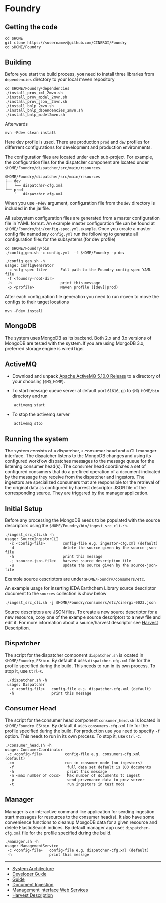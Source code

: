 Foundry
=======

Getting the code
----------------

    cd $HOME
    git clone https://<username>@github.com/CINERGI/Foundry
    cd $HOME/Foundry

Building
--------

Before you start the build process, you need to install three libraries from `dependencies` directory to your local maven repository
    
    cd $HOME/Foundry/dependencies
    ./install_prov_xml_2mvn.sh
    ./install_prov_model_2mvn.sh
    ./install_prov_json__2mvn.sh
    ./install_bnlp_2mvn.sh
    ./install_bnlp_dependencies_2mvn.sh
    ./install_bnlp_model2mvn.sh

Afterwards

    mvn -Pdev clean install

Here dev profile is used. There are production `prod` and `dev` profiles for differrent configurations for development and production environments.

The configuration files are located under each sub-project. For example,
the configuration files for the dispatcher component are located under
`$HOME/Foundry/dispatcher/src/main/resources`.


```
$HOME/Foundry/dispatcher/src/main/resources
├── dev
│   └── dispatcher-cfg.xml
└── prod
    └── dispatcher-cfg.xml
```

When you use `-Pdev` argument, configuration file from the `dev` directory is included in the jar file.

All subsystem configuration files are generated from a master configuration file in YAML format.
An example master configuration file can be found at `$HOME/Foundry/bin/config-spec.yml.example`.
Once you create a master config file named say `config.yml` run the following to generate all configuration files for the subsystems (for dev profile)

```
cd $HOME/Foundry/bin
./config_gen.sh -c config.yml  -f $HOME/Foundry -p dev

```

```
./config_gen.sh -h
usage: ConfigGenerator
 -c <cfg-spec-file>      Full path to the Foundry config spec YAML file
 -f <foundry-root-dir>
 -h                      print this message
 -p <profile>            Maven profile ([dev]|prod)
```

After each configuration file generation you need to run maven to move the configs to their target locations

    mvn -Pdev install

MongoDB
--------

The system uses MongoDB as its backend. Both 2.x and 3.x versions of MongoDB are tested with the system. If you are using MongoDB 3.x, preferred storage engine is wiredTiger.



ActiveMQ
--------

* Download and unpack [Apache ActiveMQ 5.10.0 Release](http://activemq.apache.org/activemq-5100-release.html) to a directory of your choosing (`$MQ_HOME`).

* To start message queue server at default port `61616`, go to `$MQ_HOME/bin` directory and run
```
    activemq start 
```
* To stop the activemq server
```
    activemq stop
```

Running the system
------------------

The system consists of a dispatcher, a consumer head and a CLI manager interface.
The dispatcher listens to the MongoDB changes and using
its configured workflow dispatches messages to the message queue for the
listening consumer head(s). The consumer head coordinates a set of configured
consumers that do a prefined operation of a document indicated by the message
they receive from the dispatcher and ingestors. The ingestors are specialized
consumers that are responsible for the retrieval of the original data as
configured by harvest descriptor JSON file of the corresponding source.
They are triggered by the manager application.

## Initial Setup

Before any processing the MongoDB needs to be populated with the source descriptors using
the `$HOME/Foundry/bin/ingest_src_cli.sh`. 

```
./ingest_src_cli.sh -h
usage: SourceIngestorCLI
  -c <config-file>        config-file e.g. ingestor-cfg.xml (default)
  -d                      delete the source given by the source-json-file
  -h                      print this message
  -j <source-json-file>   harvest source description file
  -u                      update the source given by the source-json-file
```

Example source descriptors are under `$HOME/Foundry/consumers/etc`.

An example usage for inserting IEDA Earthchem Library source descriptor document to the `sources` collection is show below

 ```
./ingest_src_cli.sh -j $HOME/Foundry/consumers/etc/cinergi-0023.json
```

Source descriptors are JSON files. To create a new source descriptor for a new resource, copy one of the example source descriptors to a new file and edit it. For more information about a source/harvest descriptor see [Harvest Description](doc/harvest_desc.md).


## Dispatcher

The script for the dispatcher component `dispatcher.sh` is located in 
`$HOME/Foundry_ES/bin`. By default it uses `dispatcher-cfg.xml` file for the 
profile specified during the build. This needs to run in its own process. 
To stop it, use `Ctrl-C`.

```
 ./dispatcher.sh -h
 usage: Dispatcher
  -c <config-file>   config-file e.g. dispatcher-cfg.xml (default)
  -h                 print this message
```


## Consumer Head
The script for the consumer head component `consumer_head.sh` is located in 
`$HOME/Foundry_ES/bin`. By default it uses `consumers-cfg.xml` file for the 
profile specified during the build. For production use you need to specify 
 `-f` option. This needs to run in its own process. To stop it, use `Ctrl-C`.


 ```
 ./consumer_head.sh -h
 usage: ConsumerCoordinator
  -c <config-file>          config-file e.g. consumers-cfg.xml (default)
  -cm                       run in consumer mode (no ingestors)
   -f                        full data set default is 100 documents
   -h                        print this message
   -n <max number of docs>   Max number of documents to ingest
   -p                        send provenance data to prov server
   -t                        run ingestors in test mode
```

## Manager

Manager is an interactive command line application for sending ingestion start messages for resources to the consumer head(s). 
It also have some convenience functions to cleanup MongoDB data for a given resource and delete ElasticSearch indices. 
By default manager app uses `dispatcher-cfg.xml` file for the profile specified 
during the build. 

```
./manager.sh -h
usage: ManagementService
 -c <config-file>   config-file e.g. dispatcher-cfg.xml (default)
 -h                 print this message
```

---------------------

 * [System Architecture](doc/architecture.md)
 * [Developer Guide](doc/dev_guide.md) 
 * [Guide](doc/guide.md) 
 * [Document Ingestion](doc/doc_ingestion.md)
 * [Management Interface Web Services](doc/management_ws.md)
 * [Harvest Description](doc/harvest_desc.md)

